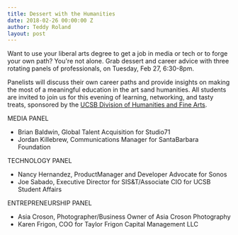 ```yaml
---
title: Dessert with the Humanities
date: 2018-02-26 00:00:00 Z
author: Teddy Roland
layout: post
---
```




Want to use your liberal arts degree to get a job in media or tech or to forge your own path? You're not alone. Grab dessert and career advice with three rotating panels of professionals, on Tuesday, Feb 27, 6:30-8pm.

Panelists will discuss their own career paths and provide insights on making the most of a meaningful education in the art sand humanities. All students are invited to join us for this evening of learning, networking, and tasty treats, sponsored by the [UCSB Division of Humanities and Fine Arts](https://www.hfa.ucsb.edu/).

MEDIA PANEL
* Brian Baldwin, Global Talent Acquisition for Studio71
* Jordan Killebrew, Communications Manager for SantaBarbara Foundation 

TECHNOLOGY PANEL
* Nancy Hernandez, ProductManager and Developer Advocate for Sonos
* Joe Sabado, Executive Director for SIS&T/Associate CIO for UCSB Student Affairs 

ENTREPRENEURSHIP PANEL
* Asia Croson, Photographer/Business Owner of Asia Croson Photography
* Karen Frigon, COO for Taylor Frigon Capital Management LLC